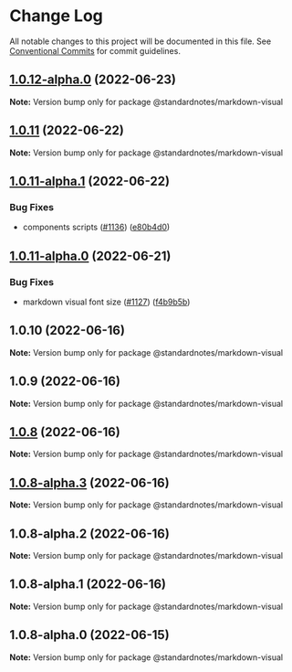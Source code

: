 # Change Log

All notable changes to this project will be documented in this file.
See [Conventional Commits](https://conventionalcommits.org) for commit guidelines.

## [1.0.12-alpha.0](https://github.com/standardnotes/app/compare/@standardnotes/markdown-visual@1.0.11...@standardnotes/markdown-visual@1.0.12-alpha.0) (2022-06-23)

**Note:** Version bump only for package @standardnotes/markdown-visual

## [1.0.11](https://github.com/standardnotes/app/compare/@standardnotes/markdown-visual@1.0.11-alpha.1...@standardnotes/markdown-visual@1.0.11) (2022-06-22)

**Note:** Version bump only for package @standardnotes/markdown-visual

## [1.0.11-alpha.1](https://github.com/standardnotes/app/compare/@standardnotes/markdown-visual@1.0.11-alpha.0...@standardnotes/markdown-visual@1.0.11-alpha.1) (2022-06-22)

### Bug Fixes

* components scripts ([#1136](https://github.com/standardnotes/app/issues/1136)) ([e80b4d0](https://github.com/standardnotes/app/commit/e80b4d0ffad495c758b593c30e1c4c754dda9b7e))

## [1.0.11-alpha.0](https://github.com/standardnotes/app/compare/@standardnotes/markdown-visual@1.0.10...@standardnotes/markdown-visual@1.0.11-alpha.0) (2022-06-21)

### Bug Fixes

* markdown visual font size ([#1127](https://github.com/standardnotes/app/issues/1127)) ([f4b9b5b](https://github.com/standardnotes/app/commit/f4b9b5b566e8d4104de71a87ee041cdc77c3ce6c))

## 1.0.10 (2022-06-16)

**Note:** Version bump only for package @standardnotes/markdown-visual

## 1.0.9 (2022-06-16)

**Note:** Version bump only for package @standardnotes/markdown-visual

## [1.0.8](https://github.com/standardnotes/app/compare/@standardnotes/markdown-visual@1.0.8-alpha.3...@standardnotes/markdown-visual@1.0.8) (2022-06-16)

**Note:** Version bump only for package @standardnotes/markdown-visual

## [1.0.8-alpha.3](https://github.com/standardnotes/app/compare/@standardnotes/markdown-visual@1.0.8-alpha.2...@standardnotes/markdown-visual@1.0.8-alpha.3) (2022-06-16)

**Note:** Version bump only for package @standardnotes/markdown-visual

## 1.0.8-alpha.2 (2022-06-16)

**Note:** Version bump only for package @standardnotes/markdown-visual

## 1.0.8-alpha.1 (2022-06-16)

**Note:** Version bump only for package @standardnotes/markdown-visual

## 1.0.8-alpha.0 (2022-06-15)

**Note:** Version bump only for package @standardnotes/markdown-visual
